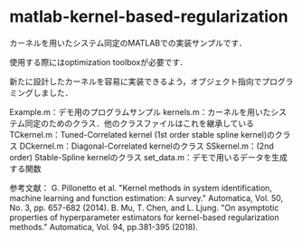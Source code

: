 # matlab-kernel-based-regularization
カーネルを用いたシステム同定のMATLABでの実装サンプルです．

使用する際にはoptimization toolboxが必要です．

新たに設計したカーネルを容易に実装できるよう，オブジェクト指向でプログラミングしました．

Example.m：デモ用のプログラムサンプル
kernels.m：カーネルを用いたシステム同定のためのクラス．他のクラスファイルはこれを継承している
TCkernel.m：Tuned-Correlated kernel (1st order stable spline kernel)のクラス
DCkernel.m：Diagonal-Correlated kernelのクラス
SSkernel.m：(2nd order) Stable-Spline kernelのクラス
set_data.m：デモで用いるデータを生成する関数


参考文献：
G. Pillonetto et al. "Kernel methods in system identification, machine learning and function estimation: A survey." Automatica, Vol. 50, No. 3, pp. 657-682 (2014).
B. Mu, T. Chen, and L. Ljung. "On asymptotic properties of hyperparameter estimators for kernel-based regularization methods." Automatica, Vol. 94, pp.381-395 (2018).


